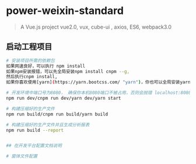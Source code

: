 # power-weixin-standard

> A Vue.js project vue2.0, vux, cube-ui , axios, ES6, webpack3.0

## 启动工程项目

``` bash
# 安装项目所需的依赖包
如果网速良好，可以执行 npm install
如果npm安装报错，可以先全局安装npm install cnpm --g,
然后执行cnpm install,
如果你喜欢使用[yarn](https://yarn.bootcss.com/ "yarn")，你也可以全局安装yarn,然后执行yarn就可以了

# 开发环境中端口号为8080， 确保你本机8080端口不被占用，否则会抛错 localhost:8080
npm run dev/cnpm run dev/yarn dev/yarn start

# 构建压缩好的生产文件
npm run build/cnpm run build/yarn build

# 构建压缩好的生产文件并且生成分析报表
npm run build --report


## 在开发平台配置文档说明

# 窗体文件配置
